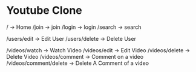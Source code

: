 # Youtube Clone

/ -> Home
/join -> join
/login -> login
/search -> search

/users/edit -> Edit User
/users/delete -> Delete User

/videos/watch -> Watch Video
/videos/edit -> Edit Video
/videos/delete -> Delete Video
/videos/comment -> Comment on a video
/videos/comment/delete -> Delete A Comment of a video